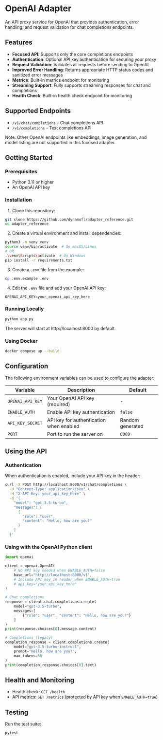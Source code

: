 # OpenAI Adapter

An API proxy service for OpenAI that provides authentication, error handling, and request validation for chat completions endpoints.

## Features

- **Focused API**: Supports only the core completions endpoints
- **Authentication**: Optional API key authentication for securing your proxy
- **Request Validation**: Validates all requests before sending to OpenAI
- **Improved Error Handling**: Returns appropriate HTTP status codes and sanitized error messages
- **Metrics**: Built-in metrics endpoint for monitoring
- **Streaming Support**: Fully supports streaming responses for chat and completions
- **Health Check**: Built-in health check endpoint for monitoring

## Supported Endpoints

- `/v1/chat/completions` - Chat completions API
- `/v1/completions` - Text completions API

Note: Other OpenAI endpoints like embeddings, image generation, and model listing are not supported in this focused adapter.

## Getting Started

### Prerequisites

- Python 3.11 or higher
- An OpenAI API key

### Installation

1. Clone this repository:
```bash
git clone https://github.com/dynamofl/adapter_reference.git
cd adapter_reference
```

2. Create a virtual environment and install dependencies:
```bash
python3 -m venv venv
source venv/bin/activate  # On macOS/Linux
# OR
.\venv\Scripts\activate  # On Windows
pip install -r requirements.txt
```

3. Create a `.env` file from the example:
```bash
cp .env.example .env
```

4. Edit the `.env` file and add your OpenAI API key:
```
OPENAI_API_KEY=your_openai_api_key_here
```

### Running Locally

```bash
python app.py
```

The server will start at http://localhost:8000 by default.

### Using Docker

```bash
docker compose up --build
```

## Configuration

The following environment variables can be used to configure the adapter:

| Variable | Description | Default |
|----------|-------------|---------|
| `OPENAI_API_KEY` | Your OpenAI API key (required) | - |
| `ENABLE_AUTH` | Enable API key authentication | `false` |
| `API_KEY_SECRET` | API key for authentication when enabled | Random generated |
| `PORT` | Port to run the server on | `8000` |

## Using the API

### Authentication

When authentication is enabled, include your API key in the header:

```bash
curl -X POST http://localhost:8000/v1/chat/completions \
  -H "Content-Type: application/json" \
  -H "X-API-Key: your_api_key_here" \
  -d '{
    "model": "gpt-3.5-turbo",
    "messages": [
      {
        "role": "user",
        "content": "Hello, how are you?"
      }
    ]
  }'
```

### Using with the OpenAI Python client

```python
import openai

client = openai.OpenAI(
    # No API key needed when ENABLE_AUTH=false
    base_url="http://localhost:8000/v1",
    # Include API key in header when ENABLE_AUTH=true
    # api_key="your_api_key_here"
)

# Chat completions
response = client.chat.completions.create(
    model="gpt-3.5-turbo",
    messages=[
        {"role": "user", "content": "Hello, how are you?"}
    ]
)
print(response.choices[0].message.content)

# Completions (legacy)
completion_response = client.completions.create(
    model="gpt-3.5-turbo-instruct",
    prompt="Hello, how are you?",
    max_tokens=50
)
print(completion_response.choices[0].text)
```

## Health and Monitoring

- Health check: `GET /health`
- API metrics: `GET /metrics` (protected by API key when `ENABLE_AUTH=true`)

## Testing

Run the test suite:

```bash
pytest
```